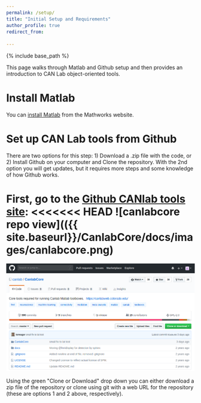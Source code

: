 ```yaml
---
permalink: /setup/
title: "Initial Setup and Requirements"
author_profile: true
redirect_from: 

---
```


{% include base_path %}

This page walks through Matlab and Github setup and then provides an introduction to CAN Lab object-oriented tools.

Install Matlab
======
You can [install Matlab](https://www.mathworks.com/) from the Mathworks website. 

Set up CAN Lab tools from Github
======
There are two options for this step: 1) Download a .zip file with the code, or 2) Install Github on your computer and Clone 
the repository.  With the 2nd option you will get updates, but it requires more steps and some knowledge of how Github works.

First, go to the [Github CANlab tools site](https://github.com/canlab/CanlabCore):
<<<<<<< HEAD
![canlabcore repo view](({{ site.baseurl}}/CanlabCore/docs/images/canlabcore.png) 
=======
![canlabcore repo view](/docs/images/canlabcore.png) 


Using the green "Clone or Download" drop down you can either download a zip file of the repository or clone using git with 
a web URL for the repository (these are options 1 and 2 above, respectively).
